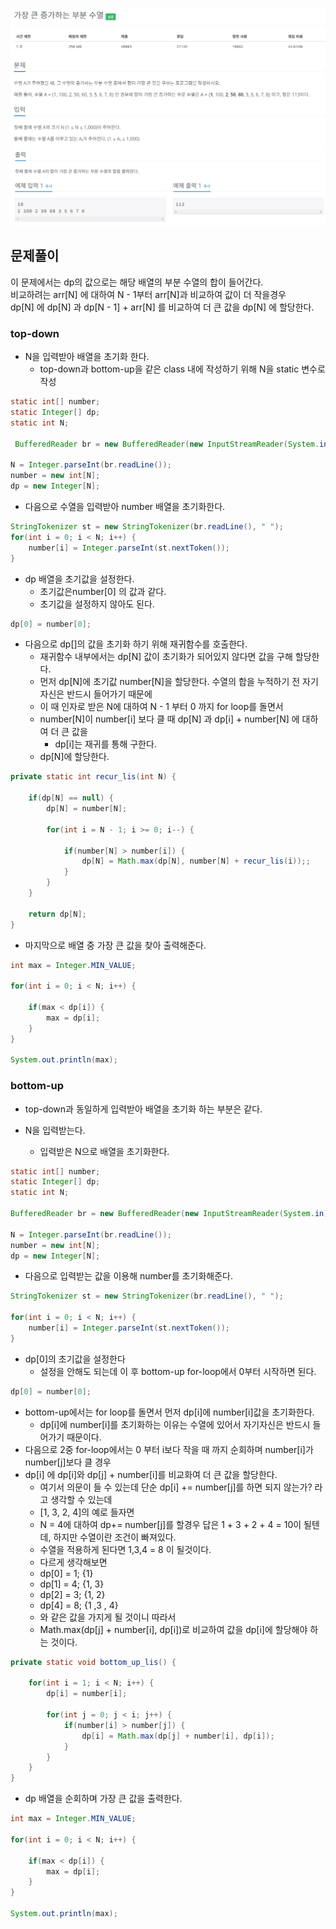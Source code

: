 ![img.png](img.png)
![img_1.png](img_1.png)


## 문제풀이

이 문제에서는 dp의 값으로는 해당 배열의 부분 수열의 합이 들어간다.   
비교하려는 arr[N] 에 대하여 N - 1부터 arr[N]과 비교하여 값이 더 작을경우   
dp[N] 에 dp[N] 과 dp[N - 1] + arr[N] 를 비교하여 더 큰 값을 dp[N] 에 할당한다.   

### top-down
- N을 입력받아 배열을 초기화 한다.
  - top-down과 bottom-up을 같은 class 내에 작성하기 위해 N을 static 변수로 작성


```java
static int[] number;
static Integer[] dp;
static int N;

 BufferedReader br = new BufferedReader(new InputStreamReader(System.in));

N = Integer.parseInt(br.readLine());
number = new int[N];
dp = new Integer[N];
```
- 다음으로 수열을 입력받아 number 배열을 초기화한다.
```java
StringTokenizer st = new StringTokenizer(br.readLine(), " ");
for(int i = 0; i < N; i++) {
    number[i] = Integer.parseInt(st.nextToken());
}
```
- dp 배열을 초기값을 설정한다. 
  - 초기값은number[0] 의 값과 같다.
  - 초기값을 설정하지 않아도 된다.
```java
dp[0] = number[0];
```

- 다음으로 dp[]의 값을 초기화 하기 위해 재귀함수를 호출한다.
  - 재귀함수 내부에서는 dp[N] 값이 초기화가 되어있지 않다면 값을 구해 할당한다.
  - 먼저 dp[N]에 초기값 number[N]을 할당한다. 수열의 합을 누적하기 전 자기자신은 반드시 들어가기 때문에
  - 이 때 인자로 받은 N에 대하여 N - 1 부터 0 까지 for loop를 돌면서   
  - number[N]이 number[i] 보다 클 때 dp[N] 과 dp[i] + number[N] 에 대하여 더 큰 값을   
    - dp[i]는 재귀를 통해 구한다.
  - dp[N]에 할당한다.  
```java
private static int recur_lis(int N) {

    if(dp[N] == null) {
        dp[N] = number[N];

        for(int i = N - 1; i >= 0; i--) {

            if(number[N] > number[i]) {
                dp[N] = Math.max(dp[N], number[N] + recur_lis(i));;
            }
        }
    }

    return dp[N];
}
```
- 마지막으로 배열 중 가장 큰 값을 찾아 출력해준다.
```java
int max = Integer.MIN_VALUE;

for(int i = 0; i < N; i++) {

    if(max < dp[i]) {
        max = dp[i];
    }
}

System.out.println(max);
```

### bottom-up
- top-down과 동일하게 입력받아 배열을 초기화 하는 부분은 같다.


- N을 입력받는다.
  - 입력받은 N으로 배열을 초기화한다.
```java
static int[] number;
static Integer[] dp;
static int N;

BufferedReader br = new BufferedReader(new InputStreamReader(System.in));

N = Integer.parseInt(br.readLine());
number = new int[N];
dp = new Integer[N];
```
- 다음으로 입력받는 값을 이용해 number를 초기화해준다.
```java
StringTokenizer st = new StringTokenizer(br.readLine(), " ");

for(int i = 0; i < N; i++) {
    number[i] = Integer.parseInt(st.nextToken());
}
```
- dp[0]의 초기값을 설정한다
  - 설정을 안해도 되는데 이 후 bottom-up for-loop에서 0부터 시작하면 된다.
```java
dp[0] = number[0];
```

- bottom-up에서는 for loop를 돌면서 먼저 dp[i]에 number[i]값을 초기화한다.
  - dp[i]에 number[i]를 초기화하는 이유는 수열에 있어서 자기자신은 반드시 들어가기 때문이다.
- 다음으로 2중 for-loop에서는 0 부터 i보다 작을 때 까지 순회하며 number[i]가 number[j]보다 클 경우
- dp[i] 에 dp[i]와 dp[j] + number[i]를 비교화여 더 큰 값을 할당한다.
  - 여기서 의문이 들 수 있는데 단순 dp[i] += number[j]를 하면 되지 않는가?  라고 생각할 수 있는데  
  - [1, 3, 2, 4]의 예로 들자면
  - N = 4에 대하여 dp+= number[j]를 할경우 답은 1 + 3 + 2 + 4 = 10이 될텐데, 하지만 수열이란 조건이 빠져있다.  
  - 수열을 적용하게 된다면 1,3,4 = 8 이 될것이다. 
  - 다르게 생각해보면 
  - dp[0] = 1; {1}
  - dp[1] = 4; {1, 3}
  - dp[2] = 3; {1, 2}
  - dp[4] = 8; {1 ,3 , 4}
  - 와 같은 값을 가지게 될 것이니 따라서
  - Math.max(dp[j] + number[i], dp[i])로 비교하여 값을 dp[i]에 할당해야 하는 것이다.
```java
private static void bottom_up_lis() {

    for(int i = 1; i < N; i++) {
        dp[i] = number[i];

        for(int j = 0; j < i; j++) {
            if(number[i] > number[j]) {
                dp[i] = Math.max(dp[j] + number[i], dp[i]);
            }
        }
    }
}
```
- dp 배열을 순회하며 가장 큰 값을 출력한다.
```java
int max = Integer.MIN_VALUE;

for(int i = 0; i < N; i++) {

    if(max < dp[i]) {
        max = dp[i];
    }
}

System.out.println(max);
```